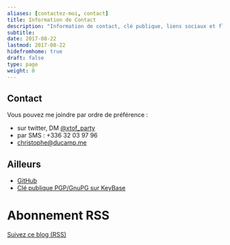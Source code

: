 ```yaml
---
aliases: [contactez-moi, contact]
title: Information de Contact
description: "Information de contact, clé publique, liens sociaux et flux RSS du blog"
subtitle: 
date: 2017-08-22
lastmod: 2017-08-22
hidefromhome: true
draft: false
type: page
weight: 0
---
```


## Contact 

Vous pouvez me joindre par ordre de préférence : 

- sur twitter, DM [@xtof_party](https://twitter.com/xtof_party)
- par SMS : +336 32 03 97 96
- [christophe@ducamp.me](mailto:christophe@ducamp.me)

## Ailleurs

- [GitHub](https://github.com/ChristopheDucamp)
- [Clé publique PGP/GnuPG sur KeyBase](https://keybase.io/ChristopheDucamp)


# Abonnement RSS

<a href="/index.xml" type="application/rss+xml">Suivez ce blog (RSS)</a>